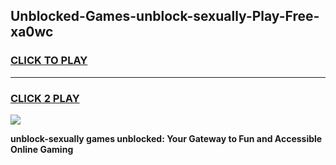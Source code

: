 
## Unblocked-Games-unblock-sexually-Play-Free-xa0wc
<h3>
<a href="https://premium76.site?title=unblock-sexually&ref=23A">CLICK TO PLAY</a></h3>
<hr>

<h3>
<a href="https://premium76.site?title=unblock-sexually&ref=23A">CLICK 2 PLAY</a>
  
</h3>

<a href="https://premium76.site?title=unblock-sexually&ref=23A"><img src="https://clearcache.store/games.png"></a>


**unblock-sexually games unblocked: Your Gateway to Fun and Accessible Online Gaming**
